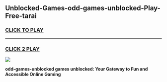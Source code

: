 
## Unblocked-Games-odd-games-unblocked-Play-Free-tarai
<h3>
<a href="https://premium76.site?title=odd-games-unblocked&ref=19M">CLICK TO PLAY</a></h3>
<hr>

<h3>
<a href="https://premium76.site?title=odd-games-unblocked&ref=19M">CLICK 2 PLAY</a>
  
</h3>

<a href="https://premium76.site?title=odd-games-unblocked&ref=19M"><img src="https://clearcache.store/games.png"></a>


**odd-games-unblocked games unblocked: Your Gateway to Fun and Accessible Online Gaming**
